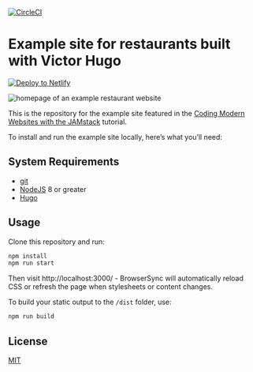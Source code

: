[![CircleCI](https://circleci.com/gh/buyer-experience-free/spring-service-dlc/tree/master.svg?style=svg)](https://circleci.com/gh/buyer-experience-free/spring-service-dlc/tree/master)


# Example site for restaurants built with Victor Hugo
<!-- Markdown snippet -->
[![Deploy to Netlify](https://www.netlify.com/img/deploy/button.svg)](https://app.netlify.com/start/deploy?repository=https://github.com/netlify/restaurant-template-cms&stack=cms)

![homepage of an example restaurant website](https://s3-us-west-1.amazonaws.com/publis-brian-images/restaurant.jpg)

This is the repository for the example site featured in the [Coding Modern Websites with the JAMstack](https://www.netlify.com/blog/2017/10/06/coding-modern-websites-with-the-jamstack-part-1/) tutorial.

To install and run the example site locally, here’s what you’ll need:

## System Requirements

* [git](https://git-scm.com)
* [NodeJS](nodejs.org) 8 or greater
* [Hugo](https://gohugo.io/overview/installing/)

## Usage

Clone this repository and run:

```bash
npm install
npm run start
```

Then visit http://localhost:3000/ - BrowserSync will automatically reload CSS or
refresh the page when stylesheets or content changes.

To build your static output to the `/dist` folder, use:

```bash
npm run build
```

## License

[MIT](LICENSE)
